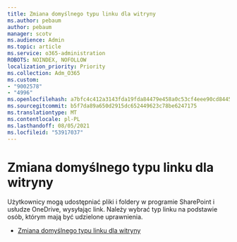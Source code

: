 ```yaml
---
title: Zmiana domyślnego typu linku dla witryny
ms.author: pebaum
author: pebaum
manager: scotv
ms.audience: Admin
ms.topic: article
ms.service: o365-administration
ROBOTS: NOINDEX, NOFOLLOW
localization_priority: Priority
ms.collection: Adm_O365
ms.custom:
- "9002578"
- "4996"
ms.openlocfilehash: a7bfc4c412a3143fda19fda84479e458a0c53cf4eee90cd84456e83eed860dd2
ms.sourcegitcommit: b5f7da89a650d2915dc652449623c78be6247175
ms.translationtype: MT
ms.contentlocale: pl-PL
ms.lasthandoff: 08/05/2021
ms.locfileid: "53917037"
---
```

# <a name="change-the-default-link-type-for-a-site"></a>Zmiana domyślnego typu linku dla witryny

Użytkownicy mogą udostępniać pliki i foldery w programie SharePoint i usłudze OneDrive, wysyłając link. Należy wybrać typ linku na podstawie osób, którym mają być udzielone uprawnienia.

- [Zmiana domyślnego typu linku dla witryny](https://docs.microsoft.com/sharepoint/change-default-sharing-link)
